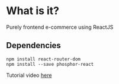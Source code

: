 # What is it?

Purely frontend e-commerce using ReactJS

## Dependencies

    npm install react-router-dom
    npm install --save phosphor-react

Tutorial video <a href='https://www.youtube.com/watch?v=tEMrD9t85v4'>here</a>

